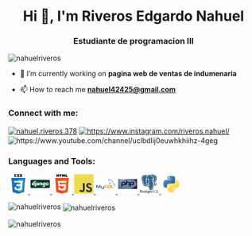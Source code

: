 <h1 align="center">Hi 👋, I'm Riveros Edgardo Nahuel</h1>
<h3 align="center">Estudiante de programacion III</h3>

<p align="left"> <img src="https://komarev.com/ghpvc/?username=nahuelriveros&label=Profile%20views&color=0e75b6&style=flat" alt="nahuelriveros" /> </p>

- 🔭 I’m currently working on **pagina web de ventas de indumenaria**

- 📫 How to reach me **nahuel42425@gmail.com**

<h3 align="left">Connect with me:</h3>
<p align="left">
<a href="https://fb.com/nahuel.riveros.378" target="blank"><img align="center" src="https://raw.githubusercontent.com/rahuldkjain/github-profile-readme-generator/master/src/images/icons/Social/facebook.svg" alt="nahuel.riveros.378" height="30" width="40" /></a>
<a href="https://instagram.com/https://www.instagram.com/riveros.nahuel/" target="blank"><img align="center" src="https://raw.githubusercontent.com/rahuldkjain/github-profile-readme-generator/master/src/images/icons/Social/instagram.svg" alt="https://www.instagram.com/riveros.nahuel/" height="30" width="40" /></a>
<img align="center" src="https://raw.githubusercontent.com/rahuldkjain/github-profile-readme-generator/master/src/images/icons/Social/youtube.svg" alt="https://www.youtube.com/channel/uclbdlij0euwhkhiihz-4geg" height="30" width="40" /></a>
</p>

<h3 align="left">Languages and Tools:</h3>
<p align="left"> <a href="https://www.w3schools.com/css/" target="_blank" rel="noreferrer"> <img src="https://raw.githubusercontent.com/devicons/devicon/master/icons/css3/css3-original-wordmark.svg" alt="css3" width="40" height="40"/> </a> <a href="https://www.djangoproject.com/" target="_blank" rel="noreferrer"> <img src="https://raw.githubusercontent.com/devicons/devicon/master/icons/django/django-original.svg" alt="django" width="40" height="40"/> </a> <a href="https://www.w3.org/html/" target="_blank" rel="noreferrer"> <img src="https://raw.githubusercontent.com/devicons/devicon/master/icons/html5/html5-original-wordmark.svg" alt="html5" width="40" height="40"/> </a> <a href="https://developer.mozilla.org/en-US/docs/Web/JavaScript" target="_blank" rel="noreferrer"> <img src="https://raw.githubusercontent.com/devicons/devicon/master/icons/javascript/javascript-original.svg" alt="javascript" width="40" height="40"/> </a> <a href="https://www.mysql.com/" target="_blank" rel="noreferrer"> <img src="https://raw.githubusercontent.com/devicons/devicon/master/icons/mysql/mysql-original-wordmark.svg" alt="mysql" width="40" height="40"/> </a> <a href="https://www.php.net" target="_blank" rel="noreferrer"> <img src="https://raw.githubusercontent.com/devicons/devicon/master/icons/php/php-original.svg" alt="php" width="40" height="40"/> </a> <a href="https://www.postgresql.org" target="_blank" rel="noreferrer"> <img src="https://raw.githubusercontent.com/devicons/devicon/master/icons/postgresql/postgresql-original-wordmark.svg" alt="postgresql" width="40" height="40"/> </a> <a href="https://www.python.org" target="_blank" rel="noreferrer"> <img src="https://raw.githubusercontent.com/devicons/devicon/master/icons/python/python-original.svg" alt="python" width="40" height="40"/> </a> </p>

<p><img align="left" src="https://github-readme-stats.vercel.app/api/top-langs?username=nahuelriveros&show_icons=true&locale=en&layout=compact" alt="nahuelriveros" /></p>

<p>&nbsp;<img align="center" src="https://github-readme-stats.vercel.app/api?username=nahuelriveros&show_icons=true&locale=en" alt="nahuelriveros" /></p>

<p><img align="center" src="https://github-readme-streak-stats.herokuapp.com/?user=nahuelriveros&" alt="nahuelriveros" /></p>
